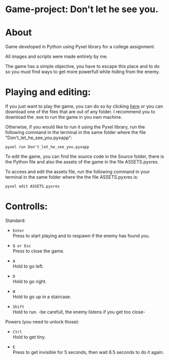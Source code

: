 # Game-project: Don't let he see you.

# About

Game developed in Python using Pyxel library for a college assignment. 

All images and scripts were made entirely by me.

The game has a simple objective, you have to escape this place and to do so you must find ways to get more powerfull while hiding from the enemy.


# Playing and editing:

If you just want to play the game, you can do so by clicking [here](https://kitao.github.io/pyxel/wasm/launcher/?run=FelipeFagundesCosta.Game-Project.Source.Don't_let_he_see_you) or you can download one of the files that are out of any folder. I recommend you to download the .exe to run the game in you own machine. 

Otherwise, if you would like to run it using the Pyxel library, run the following command in the terminal in the same folder where the file "Don't_let_he_see_you.pyxapp":

    pyxel run Don't_let_he_see_you.pyxapp

To edit the game, you can find the source code in the Source folder, there is the Python file and also the assets of the game in the file ASSETS.pyxres.

To access and edit the assets file, run the following command in your terminal in the same folder where the the file ASSETS.pyxres is:

    pyxel edit ASSETS.pyxres


# Controlls:

  Standard:
    
  - `Enter`<br>
    Press to start playing and to respawn if the enemy has found you.
    
  - `Q or Esc`<br>
    Press to close the game.
    
  - `A`<br>
    Hold to go left.
    
  - `D`<br>
    Hold to go right.
    
  - `W`<br>
    Hold to go up in a staircase.
    
  - `Shift`<br>
    Hold to run. -be carefull, the enemy listens if you get too close-
    

  Powers (you need to unlock those):
  
  - `Ctrl`<br>
    Hold to get tiny.
    
  - `E`<br>
    Press to get invisible for 5 seconds, then wait 6.5 seconds to do it again.
